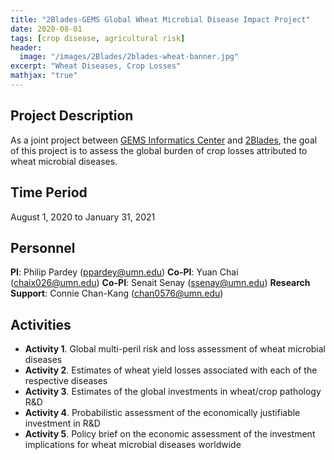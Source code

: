 ```yaml
---
title: "2Blades-GEMS Global Wheat Microbial Disease Impact Project"
date: 2020-08-01
tags: [crop disease, agricultural risk]
header:
  image: "/images/2Blades/2blades-wheat-banner.jpg"
excerpt: "Wheat Diseases, Crop Losses"
mathjax: "true"
---
```


## Project Description
As a joint project between [GEMS Informatics Center](https://agroinformatics.org/) and [2Blades](https://2blades.org/), the goal of this project is to assess the global burden of crop losses attributed to wheat microbial diseases.

## Time Period
August 1, 2020 to January 31, 2021

## Personnel
**PI**: Philip Pardey (ppardey@umn.edu)
**Co-PI**: Yuan Chai (chaix026@umn.edu)
**Co-PI**: Senait Senay (ssenay@umn.edu)
**Research Support**: Connie Chan-Kang (chan0576@umn.edu)

## Activities
* **Activity 1**. Global multi-peril risk and loss assessment of wheat microbial diseases
* **Activity 2**. Estimates of wheat yield losses associated with each of the respective diseases
* **Activity 3**. Estimates of the global investments in wheat/crop pathology R&D
* **Activity 4**. Probabilistic assessment of the economically justifiable investment in R&D
* **Activity 5**. Policy brief on the economic assessment of the investment implications for wheat microbial diseases worldwide


